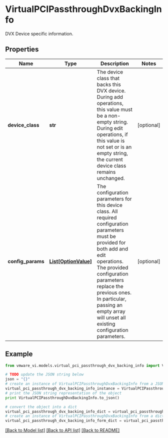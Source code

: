 # VirtualPCIPassthroughDvxBackingInfo

DVX Device specific information. 

## Properties
Name | Type | Description | Notes
------------ | ------------- | ------------- | -------------
**device_class** | **str** | The device class that backs this DVX device.  During add operations, this value must be a non-empty string. During edit operations, if this value is not set or is an empty string, the current device class remains unchanged.  | [optional] 
**config_params** | [**List[OptionValue]**](OptionValue.md) | The configuration parameters for this device class.  All required configuration parameters must be provided for both add and edit operations. The provided configuration parameters replace the previous ones. In particular, passing an empty array will unset all existing configuration parameters.  | [optional] 

## Example

```python
from vmware_vi.models.virtual_pci_passthrough_dvx_backing_info import VirtualPCIPassthroughDvxBackingInfo

# TODO update the JSON string below
json = "{}"
# create an instance of VirtualPCIPassthroughDvxBackingInfo from a JSON string
virtual_pci_passthrough_dvx_backing_info_instance = VirtualPCIPassthroughDvxBackingInfo.from_json(json)
# print the JSON string representation of the object
print VirtualPCIPassthroughDvxBackingInfo.to_json()

# convert the object into a dict
virtual_pci_passthrough_dvx_backing_info_dict = virtual_pci_passthrough_dvx_backing_info_instance.to_dict()
# create an instance of VirtualPCIPassthroughDvxBackingInfo from a dict
virtual_pci_passthrough_dvx_backing_info_form_dict = virtual_pci_passthrough_dvx_backing_info.from_dict(virtual_pci_passthrough_dvx_backing_info_dict)
```
[[Back to Model list]](../README.md#documentation-for-models) [[Back to API list]](../README.md#documentation-for-api-endpoints) [[Back to README]](../README.md)


